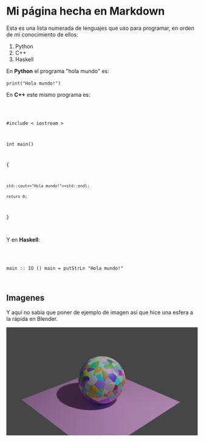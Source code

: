 # Mi página hecha en Markdown

Esta es una lista numerada de lenguajes que uso para programar, en orden de mi conocimiento de ellos:

1. Python
2. C++
3. Haskell

En **Python** el programa "hola mundo" es:

`print("Hola mundo!")`

En **C++** este mismo programa es:

<code>

#include &lt; iostream &gt;

int main()

{

    std::cout<<"Hola mundo!"<<std::endl;

    return 0;

}

</code>

Y en **Haskell**:

<code>

main :: IO ()
main = putStrLn "Hola mundo!"

</code>

## Imagenes

Y aquí no sabia que poner de ejemplo de imagen así que hice una esfera a la rápida en Blender.

![esfera](images/voronoi_sphere.png)


<!---
Este texto venia por defecto

You can use the [editor on GitHub](https://github.com/Atenux/atenux.github.io/edit/main/index.md) to maintain and preview the content for your website in Markdown files.

Whenever you commit to this repository, GitHub Pages will run [Jekyll](https://jekyllrb.com/) to rebuild the pages in your site, from the content in your Markdown files.

### Markdown

Markdown is a lightweight and easy-to-use syntax for styling your writing. It includes conventions for

```markdown
Syntax highlighted code block

# Header 1
## Header 2
### Header 3

- Bulleted
- List

1. Numbered
2. List

**Bold** and _Italic_ and `Code` text

[Link](url) and ![Image](src)
```

For more details see [GitHub Flavored Markdown](https://guides.github.com/features/mastering-markdown/).

### Jekyll Themes

Your Pages site will use the layout and styles from the Jekyll theme you have selected in your [repository settings](https://github.com/Atenux/atenux.github.io/settings/pages). The name of this theme is saved in the Jekyll `_config.yml` configuration file.

### Support or Contact

Having trouble with Pages? Check out our [documentation](https://docs.github.com/categories/github-pages-basics/) or [contact support](https://support.github.com/contact) and we’ll help you sort it out.
-->